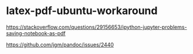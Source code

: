 # latex-pdf-ubuntu-workaround

https://stackoverflow.com/questions/29156653/ipython-jupyter-problems-saving-notebook-as-pdf

https://github.com/jgm/pandoc/issues/2440
